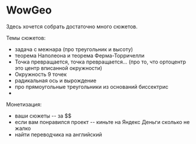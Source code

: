 # WowGeo

Здесь хочется собрать достаточно много сюжетов.

Темы сюжетов:
* задача с межнара (про треугольник и высоту)
* теорема Наполеона и теорема Ферма-Торричелли
* Точка превращается, точка превращается... (про то, что ортоцентр это центр вписанной окружности)
* Окружность 9 точек
* радикальная ось и вырождение
* про прямоугольные треугольники из оснований биссектрис
* 


Монетизация:
* ваши сюжеты -- за $$
* если вам понравился проект -- киньте на Яндекс Деньги сколько не жалко
* найти переводчика на английский
